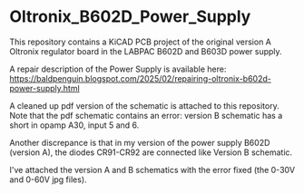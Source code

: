 # Oltronix_B602D_Power_Supply

This repository contains a KiCAD PCB project of the original version A Oltronix regulator board in the LABPAC B602D and B603D power supply.

A repair description of the Power Supply is available here: https://baldpenguin.blogspot.com/2025/02/repairing-oltronix-b602d-power-supply.html

A cleaned up pdf version of the schematic is attached to this repository. Note that the pdf schematic contains an error: version B schematic has a short in opamp A30, input 5 and 6. 

Another discrepance is that in my version of the power supply B602D (version A), the diodes CR91-CR92 are connected like Version B schematic.

I've attached the version A and B schematics with the error fixed (the 0-30V and 0-60V jpg files).
